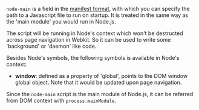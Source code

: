 `node-main` is a field in the [manifest format](Manifest-format), with which you can specify the path to a Javascript file to run on startup. It is treated in the same way as the 'main module' you would run in Node.js.

The script will be running in Node's context which won't be destructed across page navigation in Webkit. So it can be used to write some 'background' or 'daemon' like code.

Besides Node's symbols, the following symbols is available in Node's context:

*  **window**: defined as a property of 'global', points to the DOM window global object. Note that it would be updated upon page navigation.

Since the `node-main` script is the main module of Node.js, it can be referred from DOM context with `process.mainModule`.